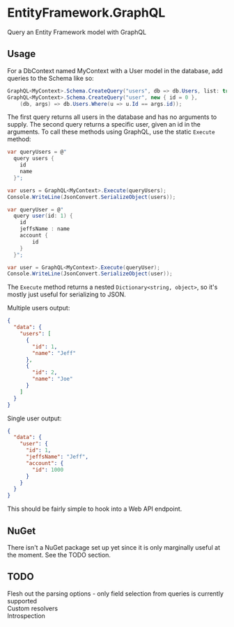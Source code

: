 # EntityFramework.GraphQL
Query an Entity Framework model with GraphQL

## Usage
For a DbContext named MyContext with a User model in the database, add queries to the Schema like so:

```csharp
GraphQL<MyContext>.Schema.CreateQuery("users", db => db.Users, list: true);
GraphQL<MyContext>.Schema.CreateQuery("user", new { id = 0 },
    (db, args) => db.Users.Where(u => u.Id == args.id));
```

The first query returns all users in the database and has no arguments to supply. The second query returns a specific user, given an id in the arguments. To call these methods using GraphQL, use the static `Execute` method:

```csharp
var queryUsers = @"
  query users {
    id
    name
  }";

var users = GraphQL<MyContext>.Execute(queryUsers);
Console.WriteLine(JsonConvert.SerializeObject(users));

var queryUser = @"
  query user(id: 1) {
    id
    jeffsName : name
    account {
        id
    }
  }";

var user = GraphQL<MyContext>.Execute(queryUser);
Console.WriteLine(JsonConvert.SerializeObject(user));
```

The `Execute` method returns a nested `Dictionary<string, object>`, so it's mostly just useful for serializing to JSON.

Multiple users output:
```json
{
  "data": {
    "users": [
      {
        "id": 1,
        "name": "Jeff"
      },
      {
        "id": 2,
        "name": "Joe"
      }
    ]
  }
}
```

Single user output:
```json
{
  "data": {
    "user": {
      "id": 1,
      "jeffsName": "Jeff",
      "account": {
        "id": 1000
      }
    }
  }
}
```

This should be fairly simple to hook into a Web API endpoint.

## NuGet
There isn't a NuGet package set up yet since it is only marginally useful at the moment. See the TODO section.

## TODO
Flesh out the parsing options - only field selection from queries is currently supported  
Custom resolvers  
Introspection  
